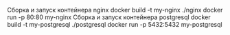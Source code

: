 Сборка и запуск контейнера nginx
docker build -t my-nginx ./nginx docker run -p 80:80 my-nginx
Сборка и запуск контейнера postgresql
docker build -t my-postgresql ./postgresql docker run -p 5432:5432 my-postgresql
